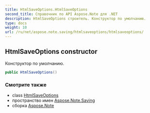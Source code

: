 ```yaml
---
title: HtmlSaveOptions.HtmlSaveOptions
second_title: Справочник по API Aspose.Note для .NET
description: HtmlSaveOptions строитель. Конструктор по умолчанию.
type: docs
weight: 10
url: /ru/net/aspose.note.saving/htmlsaveoptions/htmlsaveoptions/
---
```

## HtmlSaveOptions constructor

Конструктор по умолчанию.

```csharp
public HtmlSaveOptions()
```

### Смотрите также

* class [HtmlSaveOptions](../)
* пространство имен [Aspose.Note.Saving](../../htmlsaveoptions/)
* сборка [Aspose.Note](../../../)


